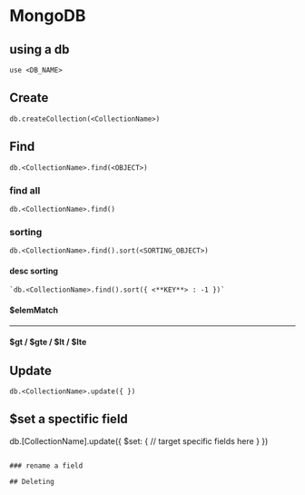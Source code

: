 # MongoDB

## using a db
`use <DB_NAME>`

## Create 
`db.createCollection(<CollectionName>)`

##  Find
`db.<CollectionName>.find(<OBJECT>)`

### find all 
`db.<CollectionName>.find()`


### **sorting**
`db.<CollectionName>.find().sort(<SORTING_OBJECT>)`

#### desc sorting
	`db.<CollectionName>.find().sort({ <**KEY**> : -1 })`
	
#### $elemMatch

****
#### $gt / $gte / $lt / $lte

## Update
`db.<CollectionName>.update({ })`

## $set a spectific field


db.[CollectionName].update({ 
$set: {
	// target specific fields here
}
})
``` 

### rename a field

## Deleting
